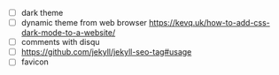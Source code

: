 - [ ] dark theme
- [ ] dynamic theme from web browser
      https://kevq.uk/how-to-add-css-dark-mode-to-a-website/
- [ ] comments with disqu
- [ ] https://github.com/jekyll/jekyll-seo-tag#usage
- [ ] favicon
